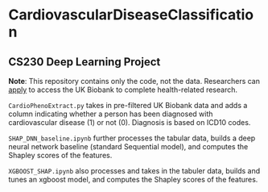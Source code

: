 # CardiovascularDiseaseClassification
## CS230 Deep Learning Project

**Note**: This repository contains only the code, not the data. Researchers can [apply](https://www.ukbiobank.ac.uk/enable-your-research/apply-for-access) to access the UK Biobank to complete health-related research.

`CardioPhenoExtract.py` takes in pre-filtered UK Biobank data and adds a column indicating whether a person has been diagnosed with cardiovascular disease (1) or not (0). Diagnosis is based on ICD10 codes.

`SHAP_DNN_baseline.ipynb` further processes the tabular data, builds a deep neural network baseline (standard Sequential model), and computes the Shapley scores of the features.

`XGBOOST_SHAP.ipynb` also processes and takes in the tabuler data, builds and tunes an xgboost model, and computes the Shapley scores of the features.
